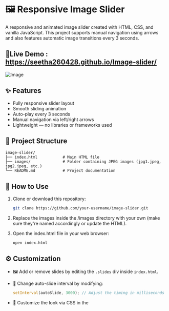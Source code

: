 
# 🖼️ Responsive Image Slider

A responsive and animated image slider created with HTML, CSS, and vanilla JavaScript. This project supports manual navigation using arrows and also features automatic image transitions every 3 seconds.

## 🎥Live  Demo : https://seetha260428.github.io/Image-slider/

![Image](https://github.com/user-attachments/assets/5b85036b-2c40-400c-9a99-415d3e34a005)

## ✨ Features

- Fully responsive slider layout
- Smooth sliding animation
- Auto-play every 3 seconds
- Manual navigation via left/right arrows
- Lightweight — no libraries or frameworks used

## 📁 Project Structure

```
image-slider/
├── index.html           # Main HTML file
├── images/              # Folder containing JPEG images (jpg1.jpeg, jpg2.jpeg, etc.)
└── README.md            # Project documentation

````
## 🚀 How to Use

1. Clone or download this repository:
   ```bash
   git clone https://github.com/your-username/image-slider.git


2. Replace the images inside the /images directory with your own (make sure they're named accordingly or update the HTML).

3. Open the index.html file in your web browser:

   ```bash
   open index.html
   

## ⚙️ Customization

* 🖼 Add or remove slides by editing the `.slides` div inside `index.html`.
* 🔁 Change auto-slide interval by modifying:

  ```javascript
  setInterval(autoSlide, 3000); // Adjust the timing in milliseconds

* 🎨 Customize the look via CSS in the <style> section.

## 📸 Image Requirements

Ensure your images are:

* JPEG format (or update HTML if using PNG/WebP/etc.)
* Consistent dimensions for best appearance (e.g., 900x500px)

## 📄 License

This project is licensed under the MIT License — free for personal and commercial use.


